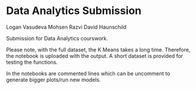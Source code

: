 # Data Analytics Submission

Logan Vasudeva
Mohsen Razvi
David Haunschild 
 
Submission for Data Analytics courswork.

Please note, with the full dataset, the K Means takes a long time. Therefore, the notebook is uploaded with the output. 
A short dataset is provided for testing the functions. 

In the notebooks are commented lines which can be uncomment to generate bigger plots/run new models.
